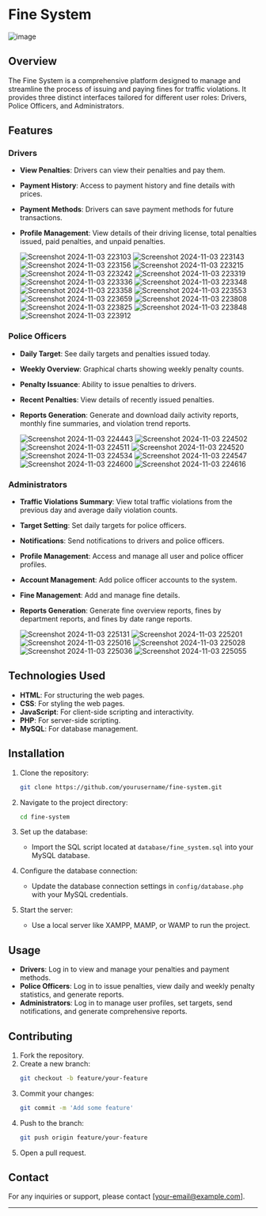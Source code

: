 # Fine System

![image](https://github.com/user-attachments/assets/4c36ea31-fc6d-482a-a97f-8496dbdb212b)


## Overview

The Fine System is a comprehensive platform designed to manage and streamline the process of issuing and paying fines for traffic violations. It provides three distinct interfaces tailored for different user roles: Drivers, Police Officers, and Administrators.

## Features

### Drivers
- **View Penalties**: Drivers can view their penalties and pay them.
- **Payment History**: Access to payment history and fine details with prices.
- **Payment Methods**: Drivers can save payment methods for future transactions.
- **Profile Management**: View details of their driving license, total penalties issued, paid penalties, and unpaid penalties.

  ![Screenshot 2024-11-03 223103](https://github.com/user-attachments/assets/8be81e74-e8eb-4be7-86a5-1ab8393adc95)
  ![Screenshot 2024-11-03 223143](https://github.com/user-attachments/assets/34d7ab60-52fb-4dfe-b0ec-172ad1125540)
  ![Screenshot 2024-11-03 223156](https://github.com/user-attachments/assets/7b468465-040d-49fa-b9a3-4e06da713c2d)
  ![Screenshot 2024-11-03 223215](https://github.com/user-attachments/assets/6b4c4c1a-99eb-473e-99c1-ab47600c546c)
  ![Screenshot 2024-11-03 223242](https://github.com/user-attachments/assets/27bae96b-4796-4510-b714-cb4643adb254)
  ![Screenshot 2024-11-03 223319](https://github.com/user-attachments/assets/98f312b4-028b-4a44-844f-783fc4478e3c)
  ![Screenshot 2024-11-03 223336](https://github.com/user-attachments/assets/419d9881-fa1e-4198-ba59-608e6285e4a7)
  ![Screenshot 2024-11-03 223348](https://github.com/user-attachments/assets/cf30d4f0-0c69-490f-adee-8026d108c427)
  ![Screenshot 2024-11-03 223358](https://github.com/user-attachments/assets/faa6bea3-a31a-407b-8474-f73bfd3be7ed)
  ![Screenshot 2024-11-03 223553](https://github.com/user-attachments/assets/3aaee1e9-1353-4ef0-a8ba-b624a218a7d5)
  ![Screenshot 2024-11-03 223659](https://github.com/user-attachments/assets/3745a3ab-4551-409f-8c53-b984b1069052)
  ![Screenshot 2024-11-03 223808](https://github.com/user-attachments/assets/17e5154e-bcdf-41bb-95b3-7466f8c2da5f)
  ![Screenshot 2024-11-03 223825](https://github.com/user-attachments/assets/39b91ece-2e12-4103-9085-2c1ca75fb2ac)
  ![Screenshot 2024-11-03 223848](https://github.com/user-attachments/assets/dafffa1e-b6df-45be-be3c-ac761b1fb5b6)
  ![Screenshot 2024-11-03 223912](https://github.com/user-attachments/assets/83ca8fb7-811f-45a6-958c-414341b33f90)

### Police Officers
- **Daily Target**: See daily targets and penalties issued today.
- **Weekly Overview**: Graphical charts showing weekly penalty counts.
- **Penalty Issuance**: Ability to issue penalties to drivers.
- **Recent Penalties**: View details of recently issued penalties.
- **Reports Generation**: Generate and download daily activity reports, monthly fine summaries, and violation trend reports.

  ![Screenshot 2024-11-03 224443](https://github.com/user-attachments/assets/64036ee5-2eff-4198-ae50-f89ef88ebaba)
  ![Screenshot 2024-11-03 224502](https://github.com/user-attachments/assets/746e2567-bb99-4872-bfac-f16af8fa59f7)
  ![Screenshot 2024-11-03 224511](https://github.com/user-attachments/assets/790fc9e5-baa9-4542-9664-0d826818dbb1)
  ![Screenshot 2024-11-03 224520](https://github.com/user-attachments/assets/df2de322-f9be-4f5e-a3ee-ae314a53fc7b)
  ![Screenshot 2024-11-03 224534](https://github.com/user-attachments/assets/cb450f2b-45d1-4cd4-9002-44d620652994)
  ![Screenshot 2024-11-03 224547](https://github.com/user-attachments/assets/4c4562e9-19e4-4d08-8982-f128be97706f)
  ![Screenshot 2024-11-03 224600](https://github.com/user-attachments/assets/1b4cd4ac-d7a3-49d3-a3f8-9fc33596b146)
  ![Screenshot 2024-11-03 224616](https://github.com/user-attachments/assets/a339c758-726f-4922-8eb5-1af48ad63819)

### Administrators
- **Traffic Violations Summary**: View total traffic violations from the previous day and average daily violation counts.
- **Target Setting**: Set daily targets for police officers.
- **Notifications**: Send notifications to drivers and police officers.
- **Profile Management**: Access and manage all user and police officer profiles.
- **Account Management**: Add police officer accounts to the system.
- **Fine Management**: Add and manage fine details.
- **Reports Generation**: Generate fine overview reports, fines by department reports, and fines by date range reports.

  ![Screenshot 2024-11-03 225131](https://github.com/user-attachments/assets/f6e8953a-5c57-4b9e-b3d3-ff5b0cb4b60c)
  ![Screenshot 2024-11-03 225201](https://github.com/user-attachments/assets/50ef189a-433c-44cc-8c1b-c89befdc45a6)
  ![Screenshot 2024-11-03 225016](https://github.com/user-attachments/assets/776731e0-084d-4eb3-a98a-29bfb75caa90)
  ![Screenshot 2024-11-03 225028](https://github.com/user-attachments/assets/3b852c44-7f59-4805-897f-e8c03e34cba3)
  ![Screenshot 2024-11-03 225036](https://github.com/user-attachments/assets/9bc2c80e-9fad-4a32-94f7-14984b4dd8a2)
  ![Screenshot 2024-11-03 225055](https://github.com/user-attachments/assets/beba7119-3fe6-4878-8000-594954fc77ae)

## Technologies Used
- **HTML**: For structuring the web pages.
- **CSS**: For styling the web pages.
- **JavaScript**: For client-side scripting and interactivity.
- **PHP**: For server-side scripting.
- **MySQL**: For database management.

## Installation

1. Clone the repository:
   ```bash
   git clone https://github.com/yourusername/fine-system.git
   ```

2. Navigate to the project directory:
   ```bash
   cd fine-system
   ```

3. Set up the database:
   - Import the SQL script located at `database/fine_system.sql` into your MySQL database.

4. Configure the database connection:
   - Update the database connection settings in `config/database.php` with your MySQL credentials.

5. Start the server:
   - Use a local server like XAMPP, MAMP, or WAMP to run the project.

## Usage

- **Drivers**: Log in to view and manage your penalties and payment methods.
- **Police Officers**: Log in to issue penalties, view daily and weekly penalty statistics, and generate reports.
- **Administrators**: Log in to manage user profiles, set targets, send notifications, and generate comprehensive reports.

## Contributing

1. Fork the repository.
2. Create a new branch:
   ```bash
   git checkout -b feature/your-feature
   ```
3. Commit your changes:
   ```bash
   git commit -m 'Add some feature'
   ```
4. Push to the branch:
   ```bash
   git push origin feature/your-feature
   ```
5. Open a pull request.

## Contact

For any inquiries or support, please contact [your-email@example.com].

---
